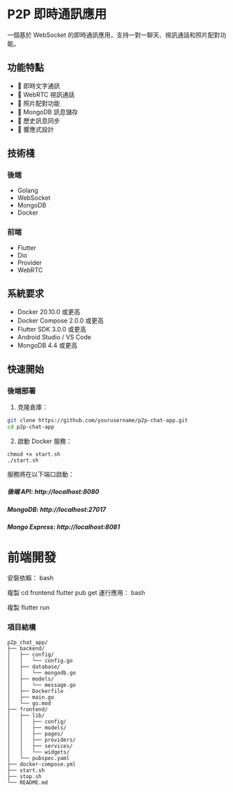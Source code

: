 # P2P 即時通訊應用

一個基於 WebSocket 的即時通訊應用，支持一對一聊天、視訊通話和照片配對功能。

## 功能特點

- 📱 即時文字通訊
- 🎥 WebRTC 視訊通話
- 👥 照片配對功能
- 💾 MongoDB 訊息儲存
- 🔄 歷史訊息同步
- 📱 響應式設計

## 技術棧

### 後端
- Golang
- WebSocket
- MongoDB
- Docker

### 前端
- Flutter
- Dio
- Provider
- WebRTC

## 系統要求

- Docker 20.10.0 或更高
- Docker Compose 2.0.0 或更高
- Flutter SDK 3.0.0 或更高
- Android Studio / VS Code
- MongoDB 4.4 或更高

## 快速開始

### 後端部署

1. 克隆倉庫：
```bash
git clone https://github.com/yourusername/p2p-chat-app.git
cd p2p-chat-app
```
2. 啟動 Docker 服務：
```
chmod +x start.sh
./start.sh
```

服務將在以下端口啟動：

##### 後端 API: http://localhost:8080
##### MongoDB: http://localhost:27017
##### Mongo Express: http://localhost:8081

# 前端開發
安裝依賴：
bash

複製
cd frontend
flutter pub get
運行應用：
bash

複製
flutter run

### 項目結構
```
p2p_chat_app/
├── backend/
│   ├── config/
│   │   └── config.go
│   ├── database/
│   │   └── mongodb.go
│   ├── models/
│   │   └── message.go
│   ├── Dockerfile
│   ├── main.go
│   └── go.mod
├── frontend/
│   ├── lib/
│   │   ├── config/
│   │   ├── models/
│   │   ├── pages/
│   │   ├── providers/
│   │   ├── services/
│   │   └── widgets/
│   └── pubspec.yaml
├── docker-compose.yml
├── start.sh
├── stop.sh
└── README.md
```
